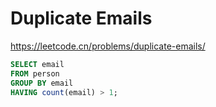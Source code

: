 # Duplicate Emails

<https://leetcode.cn/problems/duplicate-emails/>

```sql
SELECT email
FROM person
GROUP BY email
HAVING count(email) > 1;
```
